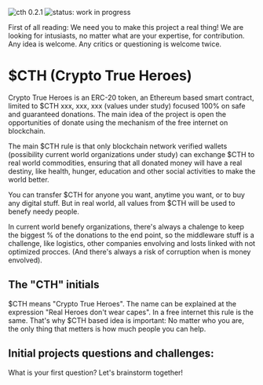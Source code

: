 ![cth 0.2.1](https://img.shields.io/badge/cth-0.2.1-green)
![status: work in progress](https://img.shields.io/badge/status-work%20in%20progress-blue)

First of all reading: We need you to make this project a real thing! We are looking for intusiasts, no matter what are your expertise, for contribution. Any idea is welcome. Any critics or questioning is welcome twice.
# $CTH (Crypto True Heroes)
Crypto True Heroes is an ERC-20 token, an Ethereum based smart contract, limited to $CTH xxx, xxx, xxx (values under study) focused 100% on safe and guaranteed donations. The main idea of the project is open the opportunities of donate using the mechanism of the free internet on blockchain.

The main $CTH rule is that only blockchain network verified wallets (possibility current world organizations under study) can exchange $CTH to real world commodities, ensuring that all donated money will have a real destiny, like health, hunger, education and other social activities to make the world better.

You can transfer $CTH for anyone you want, anytime you want, or to buy any digital stuff. But in real world, all values from $CTH will be used to benefy needy people.

In current world benefy organizations, there's always a chalenge to keep the biggest % of the donations to the end point, so the middleware stuff is a challenge, like logistics, other companies envolving and losts linked with not optimized procces. (And there's always a risk of corruption when is money envolved).

## The "CTH" initials 
$CTH means "Crypto True Heroes". The name can be explained at the expression "Real Heroes don't wear capes". In a free internet this rule is the same. That's why $CTH based idea is important: No matter who you are, the only thing that metters is how much people you can help.

## Initial projects questions and challenges:
What is your first question? Let's brainstorm together!